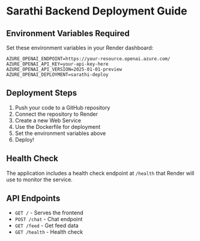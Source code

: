 # Sarathi Backend Deployment Guide

## Environment Variables Required

Set these environment variables in your Render dashboard:

```
AZURE_OPENAI_ENDPOINT=https://your-resource.openai.azure.com/
AZURE_OPENAI_API_KEY=your-api-key-here
AZURE_OPENAI_API_VERSION=2025-01-01-preview
AZURE_OPENAI_DEPLOYMENT=sarathi-deploy
```

## Deployment Steps

1. Push your code to a GitHub repository
2. Connect the repository to Render
3. Create a new Web Service
4. Use the Dockerfile for deployment
5. Set the environment variables above
6. Deploy!

## Health Check

The application includes a health check endpoint at `/health` that Render will use to monitor the service.

## API Endpoints

- `GET /` - Serves the frontend
- `POST /chat` - Chat endpoint
- `GET /feed` - Get feed data
- `GET /health` - Health check

